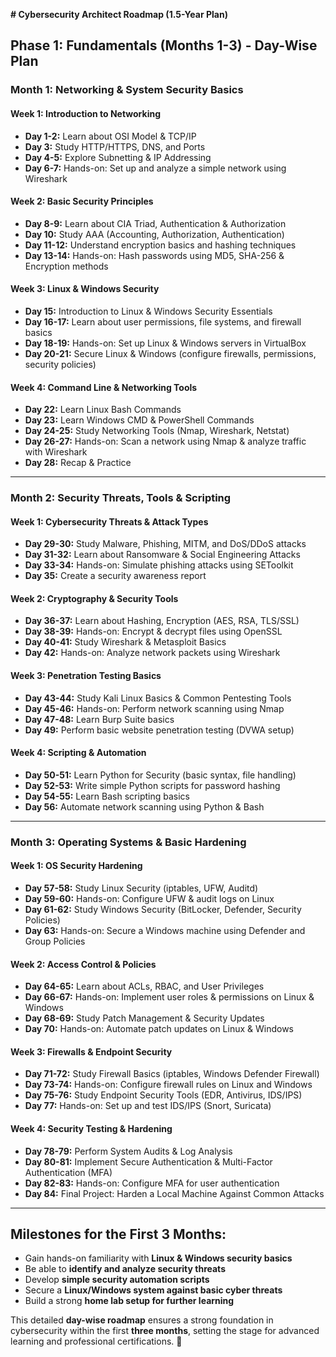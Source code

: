 **# Cybersecurity Architect Roadmap (1.5-Year Plan)**

## **Phase 1: Fundamentals (Months 1-3) - Day-Wise Plan**

### **Month 1: Networking & System Security Basics**
#### **Week 1: Introduction to Networking**
- **Day 1-2:** Learn about OSI Model & TCP/IP
- **Day 3:** Study HTTP/HTTPS, DNS, and Ports
- **Day 4-5:** Explore Subnetting & IP Addressing
- **Day 6-7:** Hands-on: Set up and analyze a simple network using Wireshark

#### **Week 2: Basic Security Principles**
- **Day 8-9:** Learn about CIA Triad, Authentication & Authorization
- **Day 10:** Study AAA (Accounting, Authorization, Authentication)
- **Day 11-12:** Understand encryption basics and hashing techniques
- **Day 13-14:** Hands-on: Hash passwords using MD5, SHA-256 & Encryption methods

#### **Week 3: Linux & Windows Security**
- **Day 15:** Introduction to Linux & Windows Security Essentials
- **Day 16-17:** Learn about user permissions, file systems, and firewall basics
- **Day 18-19:** Hands-on: Set up Linux & Windows servers in VirtualBox
- **Day 20-21:** Secure Linux & Windows (configure firewalls, permissions, security policies)

#### **Week 4: Command Line & Networking Tools**
- **Day 22:** Learn Linux Bash Commands
- **Day 23:** Learn Windows CMD & PowerShell Commands
- **Day 24-25:** Study Networking Tools (Nmap, Wireshark, Netstat)
- **Day 26-27:** Hands-on: Scan a network using Nmap & analyze traffic with Wireshark
- **Day 28:** Recap & Practice

---

### **Month 2: Security Threats, Tools & Scripting**
#### **Week 1: Cybersecurity Threats & Attack Types**
- **Day 29-30:** Study Malware, Phishing, MITM, and DoS/DDoS attacks
- **Day 31-32:** Learn about Ransomware & Social Engineering Attacks
- **Day 33-34:** Hands-on: Simulate phishing attacks using SEToolkit
- **Day 35:** Create a security awareness report

#### **Week 2: Cryptography & Security Tools**
- **Day 36-37:** Learn about Hashing, Encryption (AES, RSA, TLS/SSL)
- **Day 38-39:** Hands-on: Encrypt & decrypt files using OpenSSL
- **Day 40-41:** Study Wireshark & Metasploit Basics
- **Day 42:** Hands-on: Analyze network packets using Wireshark

#### **Week 3: Penetration Testing Basics**
- **Day 43-44:** Study Kali Linux Basics & Common Pentesting Tools
- **Day 45-46:** Hands-on: Perform network scanning using Nmap
- **Day 47-48:** Learn Burp Suite basics
- **Day 49:** Perform basic website penetration testing (DVWA setup)

#### **Week 4: Scripting & Automation**
- **Day 50-51:** Learn Python for Security (basic syntax, file handling)
- **Day 52-53:** Write simple Python scripts for password hashing
- **Day 54-55:** Learn Bash scripting basics
- **Day 56:** Automate network scanning using Python & Bash

---

### **Month 3: Operating Systems & Basic Hardening**
#### **Week 1: OS Security Hardening**
- **Day 57-58:** Study Linux Security (iptables, UFW, Auditd)
- **Day 59-60:** Hands-on: Configure UFW & audit logs on Linux
- **Day 61-62:** Study Windows Security (BitLocker, Defender, Security Policies)
- **Day 63:** Hands-on: Secure a Windows machine using Defender and Group Policies

#### **Week 2: Access Control & Policies**
- **Day 64-65:** Learn about ACLs, RBAC, and User Privileges
- **Day 66-67:** Hands-on: Implement user roles & permissions on Linux & Windows
- **Day 68-69:** Study Patch Management & Security Updates
- **Day 70:** Hands-on: Automate patch updates on Linux & Windows

#### **Week 3: Firewalls & Endpoint Security**
- **Day 71-72:** Study Firewall Basics (iptables, Windows Defender Firewall)
- **Day 73-74:** Hands-on: Configure firewall rules on Linux and Windows
- **Day 75-76:** Study Endpoint Security Tools (EDR, Antivirus, IDS/IPS)
- **Day 77:** Hands-on: Set up and test IDS/IPS (Snort, Suricata)

#### **Week 4: Security Testing & Hardening**
- **Day 78-79:** Perform System Audits & Log Analysis
- **Day 80-81:** Implement Secure Authentication & Multi-Factor Authentication (MFA)
- **Day 82-83:** Hands-on: Configure MFA for user authentication
- **Day 84:** Final Project: Harden a Local Machine Against Common Attacks

---

## **Milestones for the First 3 Months:**
- Gain hands-on familiarity with **Linux & Windows security basics**
- Be able to **identify and analyze security threats**
- Develop **simple security automation scripts**
- Secure a **Linux/Windows system against basic cyber threats**
- Build a strong **home lab setup for further learning**

This detailed **day-wise roadmap** ensures a strong foundation in cybersecurity within the first **three months**, setting the stage for advanced learning and professional certifications. 🚀

